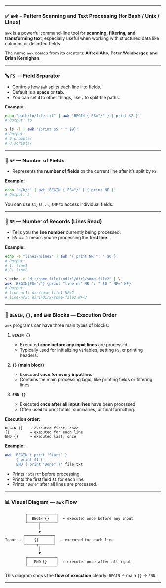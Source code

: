 
---

### ✅ `awk` – Pattern Scanning and Text Processing (for Bash / Unix / Linux)

`awk` is a powerful command-line tool for **scanning, filtering, and transforming text**, especially useful when working with structured data like columns or delimited fields.

The name `awk` comes from its creators: **Alfred Aho, Peter Weinberger, and Brian Kernighan**.

---

### 🔤 `FS` — **Field Separator**

* Controls how `awk` splits each line into fields.
* Default is a **space** or **tab**.
* You can set it to other things, like `/` to split file paths.

**Example:**

```bash
echo "path/to/file.txt" | awk 'BEGIN { FS="/" } { print $2 }'
# Output: to
```

```bash
$ ls -l | awk '{print $5 " " $9}'
# Output:
# 0 prompts/
# 0 scripts/
```

---

### 🔢 `NF` — **Number of Fields**

* Represents the **number of fields** on the current line after it’s split by `FS`.

**Example:**

```bash
echo "a/b/c" | awk 'BEGIN { FS="/" } { print NF }'
# Output: 3
```

You can use `$1`, `$2`, ..., `$NF` to access individual fields.

---

### 🔁 `NR` — **Number of Records (Lines Read)**

* Tells you the **line number** currently being processed.
* `NR == 1` means you're processing the **first line**.

**Example:**

```bash
echo -e "line1\nline2" | awk '{ print NR ": " $0 }'
# Output:
# 1: line1
# 2: line2
```

```bash
$ echo -e "dir/some-file1\ndir1/dir2/some-file2" | \
awk 'BEGIN{FS="/"} {print "line-nr" NR ": " $0 " NF=" NF}'
# Output:
# line-nr1: dir/some-file1 NF=2
# line-nr2: dir1/dir2/some-file2 NF=3
```

---

### 🏁 `BEGIN`, `{}`, and `END` Blocks — **Execution Order**

`awk` programs can have three main types of blocks:

1. **`BEGIN {}`**

   * Executed **once before any input lines** are processed.
   * Typically used for initializing variables, setting `FS`, or printing headers.

2. **`{}` (main block)**

   * Executed **once for every input line**.
   * Contains the main processing logic, like printing fields or filtering lines.

3. **`END {}`**

   * Executed **once after all input lines** have been processed.
   * Often used to print totals, summaries, or final formatting.

**Execution order:**

```
BEGIN {}   → executed first, once
{}         → executed for each line
END {}     → executed last, once
```

**Example:**

```bash
awk 'BEGIN { print "Start" }
     { print $1 }
     END { print "Done" }' file.txt
```

* Prints `"Start"` before processing.
* Prints the first field `$1` for each line.
* Prints `"Done"` after all lines are processed.

---

### 📊 Visual Diagram — `awk` Flow

```
         ┌─────────────┐
         │  BEGIN {}   │  ← executed once before any input
         └─────┬───────┘
               │
               ▼
        ┌─────────────┐
Input → │    {}       │  ← executed for each line
        └─────┬───────┘
               │
               ▼
         ┌─────────────┐
         │   END {}    │  ← executed once after all input
         └─────────────┘
```

This diagram shows the **flow of execution** clearly: `BEGIN` → main `{}` → `END`.

---
